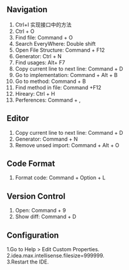 ## Navigation
1. Ctrl+I 实现接口中的方法
2. Ctrl + O 
3. Find file: Command + O
4. Search EveryWhere:  Double shift
5. Open File Structure:  Command + F12
6. Generator: Ctrl + N
7. Find usages: Alt+ F7
9. Copy current line to next line: Command + D 
10. Go to implementation: Command + Alt + B
11. Go to method: Command + B
12. Find method in file: Command +F12
14. Hireary: Ctrl + H
15. Perferences: Command + ,

## Editor
1. Copy current line to next line: Command + D
2. Generator: Command + N
3. Remove unsed import: Command + Alt + O

## Code Format
1. Format code: Command + Option + L  

## Version Control
1. Open: Command + 9
2. Show diff: Command + D

## Configuration
 1.Go to Help > Edit Custom Properties.   
 2.idea.max.intellisense.filesize=999999.   
 3.Restart the IDE.   

